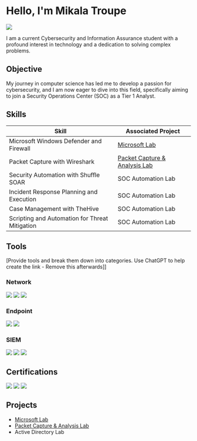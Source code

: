 # Hello, I'm Mikala Troupe
<a href="https://www.linkedin.com/in/mikala-troupe/)"><img src="https://img.shields.io/badge/-LinkedIn-0072b1?&style=for-the-badge&logo=linkedin&logoColor=white" /></a>


I am a current Cybersecurity and Information Assurance student with a profound interest in technology and a dedication to solving complex problems.

## Objective

My journey in computer science has led me to develop a passion for cybersecurity, and I am now eager to dive into this field, specifically aiming to join a Security Operations Center (SOC) as a Tier 1 Analyst.

## Skills

| Skill                                         | Associated Project         |
|-----------------------------------------------|----------------------------|
| Microsoft Windows Defender and Firewall          | <a href="https://github.com/Mikala-Troupe/Microsoft-Lab/tree/main">Microsoft Lab</a>|
| Packet Capture with Wireshark | <a href="https://github.com/Mikala-Troupe/Packet-Capture-Analysis-Lab/tree/main">Packet Capture & Analysis Lab</a>|
| Security Automation with Shuffle SOAR         | SOC Automation Lab|
| Incident Response Planning and Execution      | SOC Automation Lab|
| Case Management with TheHive                  | SOC Automation Lab|
| Scripting and Automation for Threat Mitigation | SOC Automation Lab|

## Tools
[Provide tools and break them down into categories. Use ChatGPT to help create the link - Remove this afterwards]]

### Network
<div>
    <img src="https://img.shields.io/badge/-Wireshark-1679A7?&style=for-the-badge&logo=Wireshark&logoColor=white" />
    <img src="https://img.shields.io/badge/-Suricata-EF3B2D?&style=for-the-badge&logo=Suricata&logoColor=white" />
    <img src="https://img.shields.io/badge/-Zeek-777BB4?&style=for-the-badge&logo=Zeek&logoColor=white" />
</div>

### Endpoint
<div>
    <img src="https://img.shields.io/badge/-Microsoft_Defender_for_Endpoint-00A4EF?&style=for-the-badge&logo=Microsoft&logoColor=white" />
    <img src="https://img.shields.io/badge/-Velociraptor-4B275F?&style=for-the-badge&logo=Velociraptor&logoColor=white" />
</div>

### SIEM
<div>
    <img src="https://img.shields.io/badge/-Microsoft_Sentinel-0078D4?&style=for-the-badge&logo=Microsoft&logoColor=white" />
    <img src="https://img.shields.io/badge/-Splunk-000000?&style=for-the-badge&logo=Splunk&logoColor=white" />
    <img src="https://img.shields.io/badge/-Elastic-005571?&style=for-the-badge&logo=Elastic&logoColor=white" />
</div>

## Certifications
<div>
<img src="https://img.shields.io/badge/-Security%2B-FF0000?&style=for-the-badge&logo=CompTIA&logoColor=white" />
<img src="https://img.shields.io/badge/-Network%2B-007ACC?&style=for-the-badge&logo=CompTIA&logoColor=white" />
<img src="https://img.shields.io/badge/-A%2B-4D4D4D?&style=for-the-badge&logo=CompTIA&logoColor=white" />
</div>

## Projects
- <a href="https://github.com/Mikala-Troupe/Microsoft-Lab/tree/main">Microsoft Lab</a>
- <a href="https://github.com/Mikala-Troupe/Packet-Capture-Analysis-Lab/tree/main">Packet Capture & Analysis Lab</a>
- Active Directory Lab
